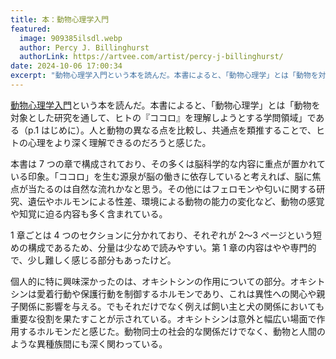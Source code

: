 ```yaml
---
title: 本：動物心理学入門
featured:
  image: 909385ilsdl.webp
  author: Percy J. Billinghurst
  authorLink: https://artvee.com/artist/percy-j-billinghurst/
date: 2024-10-06 17:00:34
excerpt: "動物心理学入門という本を読んだ。本書によると、「動物心理学」とは「動物を対象とした研究を通して、ヒトの『ココロ』を理解しようとする学問領域」である（p.1 はじめに）。人と動物の異なる点を比較し、共通点を類推することで、ヒトの心理をより深く理解できるのだろうと感じた。"
---
```


[動物心理学入門](https://www.yuhikaku.co.jp/books/detail/9784641174887)という本を読んだ。本書によると、「動物心理学」とは「動物を対象とした研究を通して、ヒトの『ココロ』を理解しようとする学問領域」である（p.1 はじめに）。人と動物の異なる点を比較し、共通点を類推することで、ヒトの心理をより深く理解できるのだろうと感じた。

本書は 7 つの章で構成されており、その多くは脳科学的な内容に重点が置かれている印象。「ココロ」を生む源泉が脳の働きに依存していると考えれば、脳に焦点が当たるのは自然な流れかなと思う。その他にはフェロモンや匂いに関する研究、遺伝やホルモンによる性差、環境による動物の能力の変化など、動物の感覚や知覚に迫る内容も多く含まれている。

1 章ごとは 4 つのセクションに分かれており、それぞれが 2〜3 ページという短めの構成であるため、分量は少なめで読みやすい。第 1 章の内容はやや専門的で、少し難しく感じる部分もあったけど。

個人的に特に興味深かったのは、オキシトシンの作用についての部分。オキシトシンは愛着行動や保護行動を制御するホルモンであり、これは異性への関心や親子関係に影響を与える。でもそれだけでなく例えば飼い主と犬の関係においても重要な役割を果たすことが示されている。オキシトシンは意外と幅広い場面で作用するホルモンだと感じた。動物同士の社会的な関係だけでなく、動物と人間のような異種族間にも深く関わっている。
